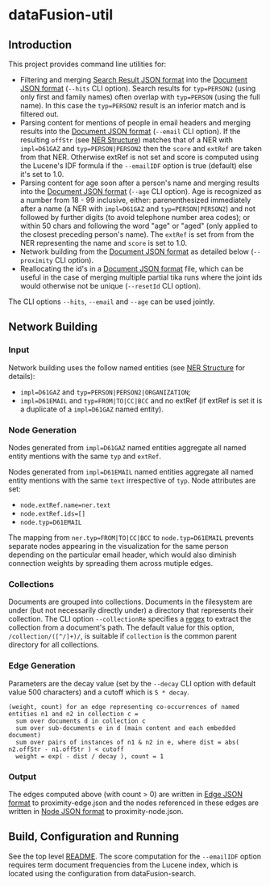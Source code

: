 # dataFusion-util

## Introduction
This project provides command line utilities for:
- Filtering and merging [Search Result JSON format](../dataFusion-common#search-result-json-format) into the [Document JSON format](../dataFusion-common#document-json-format) (`--hits` CLI option).
Search results for `typ=PERSON2` (using only first and family names) often overlap with `typ=PERSON` (using the full name).
In this case the `typ=PERSON2` result is an inferior match and is filtered out.
- Parsing content for mentions of people in email headers and merging results into the [Document JSON format](../dataFusion-common#document-json-format) (`--email` CLI option).
If the resulting `offStr` (see [NER Structure](../dataFusion-common#ner-structure)) matches that of a NER with `impl=D61GAZ` and `typ=PERSON|PERSON2` then the `score` and `extRef` are taken from that NER.
Otherwise extRef is not set and score is computed using the Lucene's IDF formula if the `--emailIDF` option is true (default) else it's set to 1.0. 
- Parsing content for age soon after a person's name and merging results into the [Document JSON format](../dataFusion-common#document-json-format) (`--age` CLI option).
Age is recognized as a number from 18 - 99 inclusive, either:
parenenthesized immediately after a name (a NER with `impl=D61GAZ` and `typ=PERSON|PERSON2`)
and not followed by further digits (to avoid telephone number area codes);
or within 50 chars and following the word "age" or "aged" (only applied to the closest preceding person's name).
The `extRef` is set from from the NER representing the name and `score` is set to 1.0.
- Network building from the [Document JSON format](../dataFusion-common#document-json-format) as detailed below (`--proximity` CLI option).
- Reallocating the id's in a [Document JSON format](../dataFusion-common#document-json-format) file,
which can be useful in the case of merging multiple partial tika runs where the joint ids would otherwise not be unique (`--resetId` CLI option). 

The CLI options `--hits`, `--email` and `--age` can be used jointly.

## Network Building
### Input
Network building uses the follow named entities (see [NER Structure](../dataFusion-common#ner-structure) for details):
- `impl=D61GAZ` and `typ=PERSON|PERSON2|ORGANIZATION`;
- `impl=D61EMAIL` and `typ=FROM|TO|CC|BCC` and no extRef (if extRef is set it is a duplicate of a `impl=D61GAZ` named entity).
### Node Generation
Nodes generated from `impl=D61GAZ` named entities aggregate all named entity mentions with the same `typ` and `extRef`.

Nodes generated from `impl=D61EMAIL` named entities aggregate all named entity mentions with the same `text` irrespective of `typ`. Node attributes are set:
- `node.extRef.name=ner.text`
- `node.extRef.ids=[]`
- `node.typ=D61EMAIL`

The mapping from `ner.typ=FROM|TO|CC|BCC` to `node.typ=D61EMAIL` prevents separate nodes appearing in the visualization for the same person depending on the particular email header, which would also diminish connection weights by spreading them across mutiple edges. 

### Collections
Documents are grouped into collections.
Documents in the filesystem are under (but not necessarily directly under) a directory that represents their collection.
The CLI option `--collectionRe` specifies a [regex](https://en.wikipedia.org/wiki/Regular_expression) to extract the collection from a document's path.
The default value for this option, `/collection/([^/]+)/`, is suitable if `collection` is the common parent directory for all collections.  

### Edge Generation
Parameters are the decay value (set by the `--decay` CLI option with default value 500 characters) and a cutoff which is `5 * decay`.

    (weight, count) for an edge representing co-occurrences of named entities n1 and n2 in collection c =
      sum over documents d in collection c
      sum over sub-documents e in d (main content and each embedded document)
      sum over pairs of instances of n1 & n2 in e, where dist = abs( n2.offStr - n1.offStr ) < cutoff
      weight = exp( - dist / decay ), count = 1
      
### Output
The edges computed above (with count > 0) are written in [Edge JSON format](../dataFusion-common#node-and-edge-json-formats) to proximity-edge.json and the nodes referenced in these edges are written in [Node JSON format](../dataFusion-common#node-and-edge-json-formats) to proximity-node.json.

## Build, Configuration and Running

See the top level [README](../README.md).
The score computation for the `--emailIDF` option requires term document frequencies from the Lucene index, which is located using the configuration from dataFusion-search.
